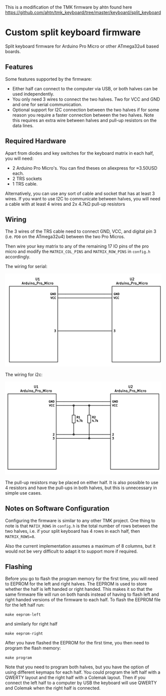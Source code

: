 This is a modification of the TMK firmware by ahtn found here https://github.com/ahtn/tmk_keyboard/tree/master/keyboard/split_keyboard

Custom split keyboard firmware
======

Split keyboard firmware for Arduino Pro Micro or other ATmega32u4
based boards.


Features
--------

Some features supported by the firmware:

* Either half can connect to the computer via USB, or both halves can be used
  independently.
* You only need 3 wires to connect the two halves. Two for VCC and GND and one
  for serial communication.
* Optional support for I2C connection between the two halves if for some
  reason you require a faster connection between the two halves. Note this
  requires an extra wire between halves and pull-up resistors on the data lines.

Required Hardware
-----------------

Apart from diodes and key switches for the keyboard matrix in each half, you
will need:

* 2 Arduino Pro Micro's. You can find theses on aliexpress for ≈3.50USD each.
* 2 TRS sockets
* 1 TRS cable.

Alternatively, you can use any sort of cable and socket that has at least 3
wires. If you want to use I2C to communicate between halves, you will need a
cable with at least 4 wires and 2x 4.7kΩ pull-up resistors


Wiring
------

The 3 wires of the TRS cable need to connect GND, VCC, and digital pin 3 (i.e.
`PD0` on the ATmega32u4) between the two Pro Micros.

Then wire your key matrix to any of the remaining 17 IO pins of the pro micro
and modify the `MATRIX_COL_PINS` and `MATRIX_ROW_PINS` in `config.h` accordingly.

The wiring for serial:

![serial wiring](imgs/split-keyboard-serial-schematic.png)

The wiring for i2c:

![i2c wiring](imgs/split-keyboard-i2c-schematic.png)

The pull-up resistors may be placed on either half. It is also possible
to use 4 resistors and have the pull-ups in both halves, but this is
unnecessary in simple use cases.

Notes on Software Configuration
-------------------------------

Configuring the firmware is similar to any other TMK project. One thing
to note is that `MATIX_ROWS` in `config.h` is the total number of rows between
the two halves, i.e. if your split keyboard has 4 rows in each half, then
`MATRIX_ROWS=8`.

Also the current implementation assumes a maximum of 8 columns, but it would
not be very difficult to adapt it to support more if required.


Flashing
--------

Before you go to flash the program memory for the first time, you will need to
EEPROM for the left and right halves. The EEPROM is used to store whether the
half is left handed or right handed. This makes it so that the same firmware
file will run on both hands instead of having to flash left and right handed
versions of the firmware to each half. To flash the EEPROM file for the left
half run:
```
make eeprom-left
```
and similarly for right half
```
make eeprom-right
```

After you have flashed the EEPROM for the first time, you then need to program
the flash memory:
```
make program
```
Note that you need to program both halves, but you have the option of using
different keymaps for each half. You could program the left half with a QWERTY
layout and the right half with a Colemak layout. Then if you connect the left
half to a computer by USB the keyboard will use QWERTY and Colemak when the
right half is connected.


